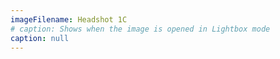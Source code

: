 ```yaml
---
imageFilename: Headshot 1C
# caption: Shows when the image is opened in Lightbox mode
caption: null
---
```

